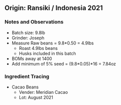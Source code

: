 ## Origin: Ransiki / Indonesia 2021

### Notes and Observations
- Batch size: 9.8lb
- Grinder: Joseph
- Measure Raw beans = 9.8*0.50 = 4.9lbs
  - Roast 4.9lbs beans
  - Husks included in this batch
- BOMs away at 1400
- Add minimum of 5% seed = (9.8*0.05)*16 = 7.84oz

### Ingredient Tracing
- Cacao Beans
  - Vender: Meridian Cacao
  - Lot: August 2021
